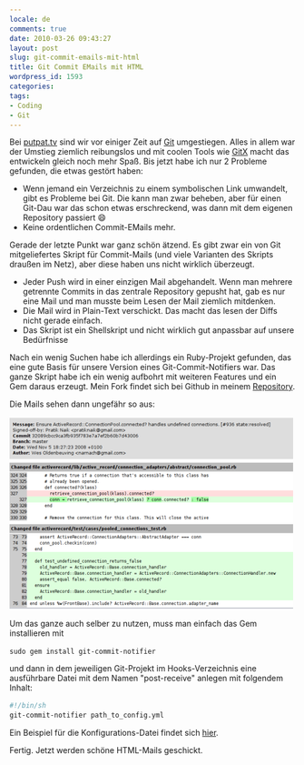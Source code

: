 ```yaml
---
locale: de
comments: true
date: 2010-03-26 09:43:27
layout: post
slug: git-commit-emails-mit-html
title: Git Commit EMails mit HTML
wordpress_id: 1593
categories:
tags:
- Coding
- Git
---
```


Bei [putpat.tv](http://putpat.tv) sind wir vor einiger Zeit auf
[Git](http://git-scm.com/) umgestiegen. Alles in allem war der Umstieg ziemlich
reibungslos und mit coolen Tools wie [GitX](http://gitx.frim.nl/) macht das
entwickeln gleich noch mehr Spaß. Bis jetzt habe ich nur 2 Probleme gefunden,
die etwas gestört haben:

  * Wenn jemand ein Verzeichnis zu einem symbolischen Link umwandelt, gibt es
    Probleme bei Git. Die kann man zwar beheben, aber für einen Git-Dau war das
    schon etwas erschreckend, was dann mit dem eigenen Repository passiert :smile: 
  * Keine ordentlichen Commit-EMails mehr.

Gerade der letzte Punkt war ganz schön ätzend. Es gibt zwar ein von Git
mitgeliefertes Skript für Commit-Mails (und viele Varianten des Skripts draußen
im Netz), aber diese haben uns nicht wirklich überzeugt. 

  * Jeder Push wird in einer einzigen Mail abgehandelt. Wenn man mehrere
    getrennte Commits in das zentrale Repository gepusht hat, gab es nur eine
    Mail und man musste beim Lesen der Mail ziemlich mitdenken.
  * Die Mail wird in Plain-Text verschickt. Das macht das lesen der Diffs nicht
    gerade einfach.
  * Das Skript ist ein Shellskript und nicht wirklich gut anpassbar auf unsere
    Bedürfnisse

Nach ein wenig Suchen habe ich allerdings ein Ruby-Projekt gefunden, das eine
gute Basis für unsere Version eines Git-Commit-Notifiers war. Das ganze Skript
habe ich ein wenig aufbohrt mit weiteren Features und ein Gem daraus erzeugt.
Mein Fork findet sich bei Github in meinem
[Repository](https://github.com/git-commit-notifier/git-commit-notifier).

Die Mails sehen dann ungefähr so aus:

[![](/images/2010-03-26-git-commit-emails-mit-html/gitcommitnotifieremailpq3.png)](/images/2010-03-26-git-commit-emails-mit-html/gitcommitnotifieremailpq3.png)

Um das ganze auch selber zu nutzen, muss man einfach das Gem installieren mit

`sudo gem install git-commit-notifier`

und dann in dem jeweiligen Git-Projekt im Hooks-Verzeichnis eine ausführbare Datei mit dem Namen "post-receive" anlegen mit folgendem Inhalt:

``` bash
#!/bin/sh
git-commit-notifier path_to_config.yml
```

Ein Beispiel für die Konfigurations-Datei findet sich
[hier](http://github.com/git-commit-notifier/git-commit-notifier/blob/master/config/git-notifier-config.yml.sample).

Fertig. Jetzt werden schöne HTML-Mails geschickt.
